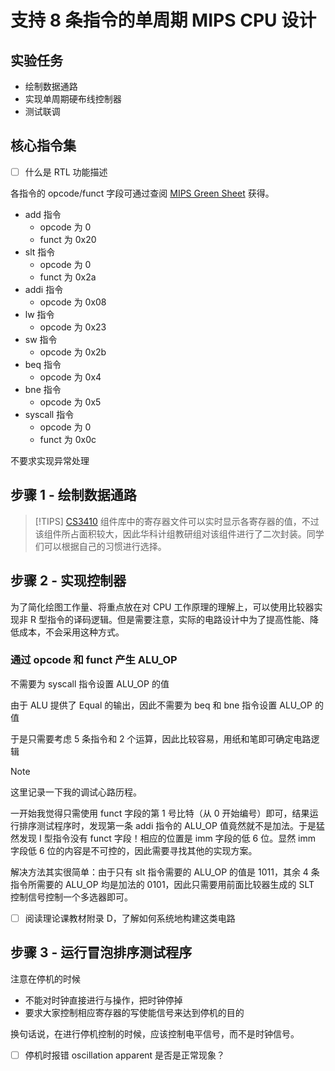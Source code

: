 # 支持 8 条指令的单周期 MIPS CPU 设计

## 实验任务

* 绘制数据通路
* 实现单周期硬布线控制器
* 测试联调

## 核心指令集

* [ ] 什么是 RTL 功能描述

各指令的 opcode/funct 字段可通过查阅 [MIPS Green Sheet](../extra/hustzc/MIPS_Green_Sheet.pdf) 获得。

* add 指令
  * opcode 为 0
  * funct 为 0x20
* slt 指令
  * opcode 为 0
  * funct 为 0x2a
* addi 指令
  * opcode 为 0x08
* lw 指令
  * opcode 为 0x23
* sw 指令
  * opcode 为 0x2b
* beq 指令
  * opcode 为 0x4
* bne 指令
  * opcode 为 0x5
* syscall 指令
  * opcode 为 0
  * funct 为 0x0c

不要求实现异常处理

## 步骤 1 - 绘制数据通路

> [!TIPS]
> [CS3410](../extra/hustzc/cs3410.jar) 组件库中的寄存器文件可以实时显示各寄存器的值，不过该组件所占面积较大，因此华科计组教研组对该组件进行了二次封装。同学们可以根据自己的习惯进行选择。

## 步骤 2 - 实现控制器

为了简化绘图工作量、将重点放在对 CPU 工作原理的理解上，可以使用比较器实现非 R 型指令的译码逻辑。但是需要注意，实际的电路设计中为了提高性能、降低成本，不会采用这种方式。

### 通过 opcode 和 funct 产生 ALU_OP

不需要为 syscall 指令设置 ALU_OP 的值

由于 ALU 提供了 Equal 的输出，因此不需要为 beq 和 bne 指令设置 ALU_OP 的值

于是只需要考虑 5 条指令和 2 个运算，因此比较容易，用纸和笔即可确定电路逻辑

> [!NOTE]
> 这里记录一下我的调试心路历程。
>
> 一开始我觉得只需使用 funct 字段的第 1 号比特（从 0 开始编号）即可，结果运行排序测试程序时，发现第一条 addi 指令的 ALU_OP 值竟然就不是加法。于是猛然发现 I 型指令没有 funct 字段！相应的位置是 imm 字段的低 6 位。显然 imm 字段低 6 位的内容是不可控的，因此需要寻找其他的实现方案。
>
> 解决方法其实很简单：由于只有 slt 指令需要的 ALU_OP 的值是 1011，其余 4 条指令所需要的 ALU_OP 均是加法的 0101，因此只需要用前面比较器生成的 SLT 控制信号控制一个多选器即可。

* [ ] 阅读理论课教材附录 D，了解如何系统地构建这类电路

## 步骤 3 - 运行冒泡排序测试程序

注意在停机的时候
* 不能对时钟直接进行与操作，把时钟停掉
* 要求大家控制相应寄存器的写使能信号来达到停机的目的

换句话说，在进行停机控制的时候，应该控制电平信号，而不是时钟信号。

* [ ] 停机时报错 oscillation apparent 是否是正常现象？
